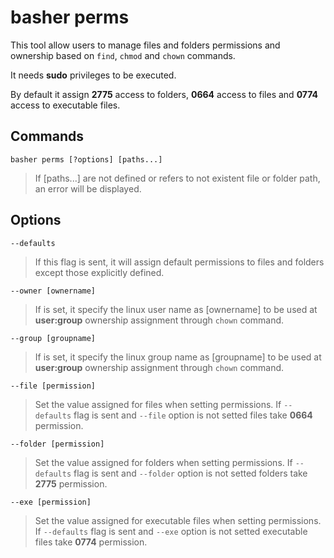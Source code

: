 # basher perms

This tool allow users to manage files and folders permissions and ownership based on `find`, `chmod` and `chown` commands.

It needs **sudo** privileges to be executed.

By default it assign **2775** access to folders, **0664** access to files and **0774** access to executable files.

## Commands

`basher perms [?options] [paths...]`

> If [paths...] are not defined or refers to not existent file or folder path, an error will be displayed.

## Options

`--defaults`

> If this flag is sent, it will assign default permissions to files and folders except those explicitly defined.

`--owner [ownername]`

> If is set, it specify the linux user name as [ownername] to be used at **user:group** ownership assignment through `chown` command.

`--group [groupname]`

> If is set, it specify the linux group name as [groupname] to be used at **user:group** ownership assignment through `chown` command.

`--file [permission]`

> Set the value assigned for files when setting permissions. If `--defaults` flag is sent and `--file` option is not setted files take **0664** permission.

`--folder [permission]`

> Set the value assigned for folders when setting permissions. If `--defaults` flag is sent and `--folder` option is not setted folders take **2775** permission.

`--exe [permission]`

> Set the value assigned for executable files when setting permissions. If `--defaults` flag is sent and `--exe` option is not setted executable files take **0774** permission.
